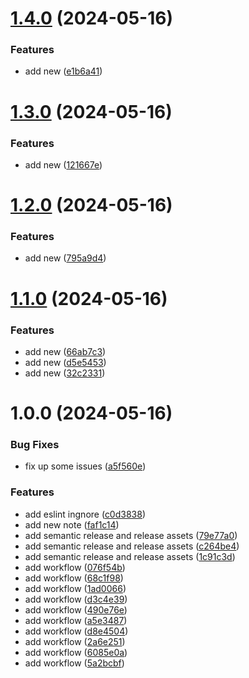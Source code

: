 # [1.4.0](https://github.com/fwx5618177/remark-codesandbox-sandpack/compare/v1.3.0...v1.4.0) (2024-05-16)


### Features

* add new ([e1b6a41](https://github.com/fwx5618177/remark-codesandbox-sandpack/commit/e1b6a41e2915df66ba9517a49a575b8d4d309aa6))

# [1.3.0](https://github.com/fwx5618177/remark-codesandbox-sandpack/compare/v1.2.0...v1.3.0) (2024-05-16)


### Features

* add new ([121667e](https://github.com/fwx5618177/remark-codesandbox-sandpack/commit/121667e73547ae727a598dc2660779386ee58e5d))

# [1.2.0](https://github.com/fwx5618177/remark-codesandbox-sandpack/compare/v1.1.0...v1.2.0) (2024-05-16)


### Features

* add new ([795a9d4](https://github.com/fwx5618177/remark-codesandbox-sandpack/commit/795a9d452cd71ba7146a8fefc76b7d8e09688c1d))

# [1.1.0](https://github.com/fwx5618177/remark-codesandbox-sandpack/compare/v1.0.0...v1.1.0) (2024-05-16)


### Features

* add new ([66ab7c3](https://github.com/fwx5618177/remark-codesandbox-sandpack/commit/66ab7c3dd5e15e25b383aeffbaeaee9fdfcadbc7))
* add new ([d5e5453](https://github.com/fwx5618177/remark-codesandbox-sandpack/commit/d5e545348c9d07050c2a72a033fd73038e35b510))
* add new ([32c2331](https://github.com/fwx5618177/remark-codesandbox-sandpack/commit/32c23319546cf0f12c157e8d40ce5718c67eced8))

# 1.0.0 (2024-05-16)


### Bug Fixes

* fix up some issues ([a5f560e](https://github.com/fwx5618177/remark-codesandbox-sandpack/commit/a5f560e7c3f6777921c60dffcab56fec44b9ce5e))


### Features

* add eslint ingnore ([c0d3838](https://github.com/fwx5618177/remark-codesandbox-sandpack/commit/c0d38380861f4d6370773542bbefccf0a963700c))
* add new note ([faf1c14](https://github.com/fwx5618177/remark-codesandbox-sandpack/commit/faf1c14c5bed13b77dc5e5ab949fd76a0695637b))
* add semantic release and release assets ([79e77a0](https://github.com/fwx5618177/remark-codesandbox-sandpack/commit/79e77a0962d158310299afc6023a6a1abade8e17))
* add semantic release and release assets ([c264be4](https://github.com/fwx5618177/remark-codesandbox-sandpack/commit/c264be46d3b4c32403f147a0cc8fdb651823131a))
* add semantic release and release assets ([1c91c3d](https://github.com/fwx5618177/remark-codesandbox-sandpack/commit/1c91c3dac6e134a38462247a850f439a1652640d))
* add workflow ([076f54b](https://github.com/fwx5618177/remark-codesandbox-sandpack/commit/076f54b7dbb6cf8717183100420fac12ff9ff280))
* add workflow ([68c1f98](https://github.com/fwx5618177/remark-codesandbox-sandpack/commit/68c1f987bb4e968c7a124842bd7a524e60817903))
* add workflow ([1ad0066](https://github.com/fwx5618177/remark-codesandbox-sandpack/commit/1ad0066e957ec7abd0e685cb50500b3fb9bb0439))
* add workflow ([d3c4e39](https://github.com/fwx5618177/remark-codesandbox-sandpack/commit/d3c4e39a3e5ee9c8a9571ed06dcd185ffc465742))
* add workflow ([490e76e](https://github.com/fwx5618177/remark-codesandbox-sandpack/commit/490e76e51cbc7be6e2a1f2b5f7c0247b19e4b72b))
* add workflow ([a5e3487](https://github.com/fwx5618177/remark-codesandbox-sandpack/commit/a5e3487c5fa4509db6ceb24f8d91a64cf4f74e89))
* add workflow ([d8e4504](https://github.com/fwx5618177/remark-codesandbox-sandpack/commit/d8e45045ab665cbe6870170ec8a45531f0e835a0))
* add workflow ([2a6e251](https://github.com/fwx5618177/remark-codesandbox-sandpack/commit/2a6e2515da7aee8e9616ba7a133b2430ff523ccc))
* add workflow ([6085e0a](https://github.com/fwx5618177/remark-codesandbox-sandpack/commit/6085e0ad65ce031a04d479b0d42666dd02529ad8))
* add workflow ([5a2bcbf](https://github.com/fwx5618177/remark-codesandbox-sandpack/commit/5a2bcbf2103457193c65b6ad210d64d166007f02))
